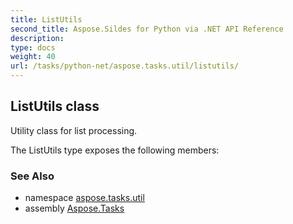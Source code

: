 ```yaml
---
title: ListUtils
second_title: Aspose.Sildes for Python via .NET API Reference
description: 
type: docs
weight: 40
url: /tasks/python-net/aspose.tasks.util/listutils/
---
```


## ListUtils class

Utility class for list processing.

The ListUtils type exposes the following members:

### See Also

* namespace [aspose.tasks.util](/tasks/python-net/aspose.tasks.util/)
* assembly [Aspose.Tasks](/tasks/python-net/)

